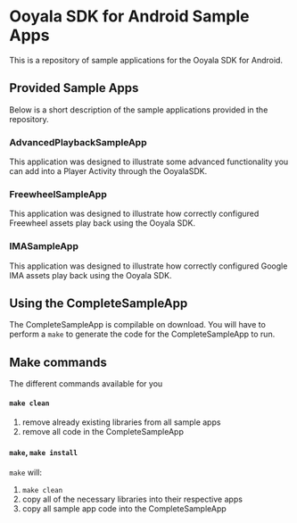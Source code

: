 Ooyala SDK for Android Sample Apps
==================================

This is a repository of sample applications for the Ooyala SDK for Android.

## Provided Sample Apps

Below is a short description of the sample applications provided in the repository.

### AdvancedPlaybackSampleApp

This application was designed to illustrate some advanced functionality you can add into a Player Activity through the OoyalaSDK.


### FreewheelSampleApp

This application was designed to illustrate how correctly configured Freewheel assets play back using the Ooyala SDK.

### IMASampleApp

This application was designed to illustrate how correctly configured Google IMA assets play back using the Ooyala SDK.

## Using the CompleteSampleApp

The CompleteSampleApp is compilable on download.  You will have to perform a `make` to generate the code for the CompleteSampleApp to run.

## Make commands

The different commands available for you

#### `make clean`

1. remove already existing libraries from all sample apps
2. remove all code in the CompleteSampleApp

#### `make`, `make install`

`make` will:

1. `make clean`
2. copy all of the necessary libraries into their respective apps
3. copy all sample app code into the CompleteSampleApp

